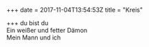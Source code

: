 +++
date = 2017-11-04T13:54:53Z
title = "Kreis"

+++ 
du bist du   
Ein weißer und fetter Dämon   
Mein Mann und ich